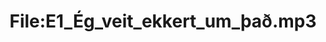 ---
title: File:E1_Ég_veit_ekkert_um_það.mp3
recording of: Ég veit ekkert um það.
reading speed: slow
speaker: E
license: CC0
---